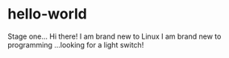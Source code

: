 # hello-world
Stage one...
Hi there!
I am brand new to Linux
I am brand new to programming
...looking for a light switch!

